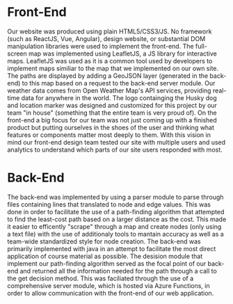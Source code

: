 # Front-End
Our website was produced using plain HTML5/CSS3/JS. No framework (such as ReactJS, Vue, Angular), design website, or substantial DOM manipulation libraries were used to implement the front-end. The full-screen map was implemented using LeafletJS, a JS library for interactive maps. LeafletJS was used as it is a common tool used by developers to implement maps similiar to the map that we implemented on our own site. The paths are displayed by adding a GeoJSON layer (generated in the back-end) to this map based on a request to the back-end server module. Our weather data comes from Open Weather Map's API services, providing real-time data for anywhere in the world. The logo containging the Husky dog and location marker was designed and customized for this project by our team "in house" (something that the entire team is very proud of). On the front-end a big focus for our team was not just coming up with a finished product but putting ourselves in the shoes of the user and thinking what features or components matter most deeply to them. With this vision in mind our front-end design team tested our site with multiple users and used analytics to understand which parts of our site users responded with most.

# Back-End 
The back-end was implemented by using a parser module to parse through files containing lines that translated to node and edge values. This was done in order to facilitate the use of a path-finding algorithm that attempted to find the least-cost path based on a larger distance as the cost. This made it easier to efficently "scrape" through a map and create nodes (only using a text file) with the use of additionaly tools to mantain accuracy as well as a team-wide standardized style for node creation. The back-end was primarily implemented with java in an attempt to facilitate the most direct application of course material as possible. The desision module that implement our path-finding algorithm served as the focal point of our back-end and returned all the information needed for the path through a call to the get decision method. This was faciliated through the use of a comprehensive server module, which is hosted via Azure Functions, in order to allow communication with the front-end of our web application.
